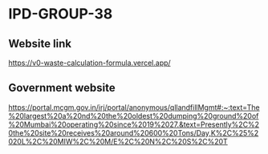 # IPD-GROUP-38
## Website link
https://v0-waste-calculation-formula.vercel.app/
## Government website 
https://portal.mcgm.gov.in/irj/portal/anonymous/qllandfillMgmt#:~:text=The%20largest%20a%20nd%20the%20oldest%20dumping%20ground%20of%20Mumbai%20operating%20since%2019%2027.&text=Presently%2C%20the%20site%20receives%20around%20600%20Tons/Day,K%2C%25%2020L%2C%20MIW%2C%20M/E%2C%20N%2C%20S%2C%20T
